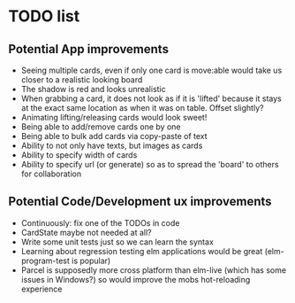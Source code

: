 # TODO list

## Potential App improvements
- Seeing multiple cards, even if only one
  card is move:able would take us closer to
  a realistic looking board
- The shadow is red and looks unrealistic
- When grabbing a card, it does not look
  as if it is 'lifted' because it stays at
  the exact same location as when it was on
  table. Offset slightly?
- Animating lifting/releasing cards would look
  sweet!
- Being able to add/remove cards one by one
- Being able to bulk add cards via copy-paste
  of text
- Ability to not only have texts, but images
  as cards
- Ability to specify width of cards
- Ability to specify url (or generate) so as to
  spread the 'board' to others for collaboration


## Potential Code/Development ux improvements
- Continuously: fix one of the TODOs in code
- CardState maybe not needed at all?
- Write some unit tests just so we can learn the 
syntax
- Learning about regression testing elm applications
  would be great (elm-program-test is popular)
- Parcel is supposedly more cross platform than
  elm-live (which has some issues in Windows?) so
  would improve the mobs hot-reloading experience
